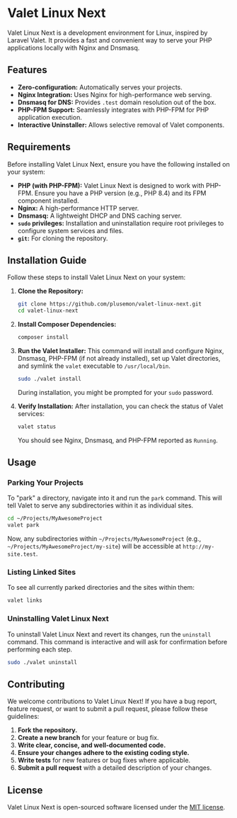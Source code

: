 # Valet Linux Next

Valet Linux Next is a development environment for Linux, inspired by Laravel Valet. It provides a fast and convenient way to serve your PHP applications locally with Nginx and Dnsmasq.

## Features

- **Zero-configuration:** Automatically serves your projects.
- **Nginx Integration:** Uses Nginx for high-performance web serving.
- **Dnsmasq for DNS:** Provides `.test` domain resolution out of the box.
- **PHP-FPM Support:** Seamlessly integrates with PHP-FPM for PHP application execution.
- **Interactive Uninstaller:** Allows selective removal of Valet components.

## Requirements

Before installing Valet Linux Next, ensure you have the following installed on your system:

- **PHP (with PHP-FPM):** Valet Linux Next is designed to work with PHP-FPM. Ensure you have a PHP version (e.g., PHP 8.4) and its FPM component installed.
- **Nginx:** A high-performance HTTP server.
- **Dnsmasq:** A lightweight DHCP and DNS caching server.
- **`sudo` privileges:** Installation and uninstallation require root privileges to configure system services and files.
- **`git`:** For cloning the repository.

## Installation Guide

Follow these steps to install Valet Linux Next on your system:

1.  **Clone the Repository:**

    ```bash
    git clone https://github.com/plusemon/valet-linux-next.git
    cd valet-linux-next
    ```

2.  **Install Composer Dependencies:**

    ```bash
    composer install
    ```

3.  **Run the Valet Installer:**
    This command will install and configure Nginx, Dnsmasq, PHP-FPM (if not already installed), set up Valet directories, and symlink the `valet` executable to `/usr/local/bin`.

    ```bash
    sudo ./valet install
    ```

    During installation, you might be prompted for your `sudo` password.

4.  **Verify Installation:**
    After installation, you can check the status of Valet services:
    ```bash
    valet status
    ```
    You should see Nginx, Dnsmasq, and PHP-FPM reported as `Running`.

## Usage

### Parking Your Projects

To "park" a directory, navigate into it and run the `park` command. This will tell Valet to serve any subdirectories within it as individual sites.

```bash
cd ~/Projects/MyAwesomeProject
valet park
```

Now, any subdirectories within `~/Projects/MyAwesomeProject` (e.g., `~/Projects/MyAwesomeProject/my-site`) will be accessible at `http://my-site.test`.

### Listing Linked Sites

To see all currently parked directories and the sites within them:

```bash
valet links
```

### Uninstalling Valet Linux Next

To uninstall Valet Linux Next and revert its changes, run the `uninstall` command. This command is interactive and will ask for confirmation before performing each step.

```bash
sudo ./valet uninstall
```

## Contributing

We welcome contributions to Valet Linux Next! If you have a bug report, feature request, or want to submit a pull request, please follow these guidelines:

1.  **Fork the repository.**
2.  **Create a new branch** for your feature or bug fix.
3.  **Write clear, concise, and well-documented code.**
4.  **Ensure your changes adhere to the existing coding style.**
5.  **Write tests** for new features or bug fixes where applicable.
6.  **Submit a pull request** with a detailed description of your changes.

## License

Valet Linux Next is open-sourced software licensed under the [MIT license](LICENSE).
